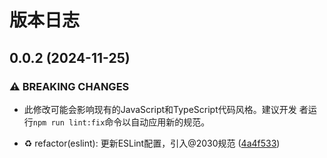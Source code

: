 # 版本日志

## 0.0.2 (2024-11-25)

### ⚠ BREAKING CHANGES

* 此修改可能会影响现有的JavaScript和TypeScript代码风格。建议开发
者运行`npm run lint:fix`命令以自动应用新的规范。

* ♻️ refactor(eslint): 更新ESLint配置，引入@2030规范 ([4a4f533](https://github.com/Jun2030/simple-apple/commit/4a4f533e08a90c251f97f7cbe1c8e7b04a997d3d))
